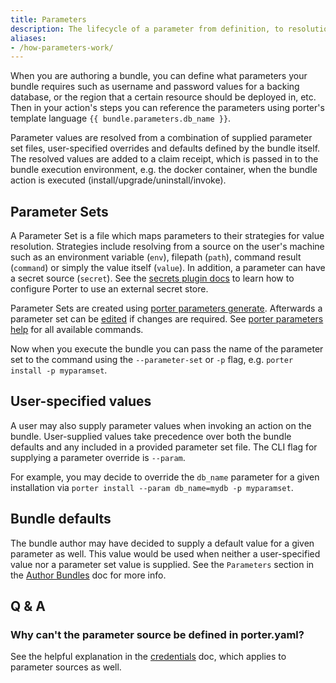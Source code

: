 ```yaml
---
title: Parameters
description: The lifecycle of a parameter from definition, to resolution, and finally injection at runtime
aliases:
- /how-parameters-work/
---
```


When you are authoring a bundle, you can define what parameters your bundle
requires such as username and password values for a backing database, or the
region that a certain resource should be deployed in, etc. Then in your
action's steps you can reference the parameters using porter's template
language `{{ bundle.parameters.db_name }}`.

Parameter values are resolved from a combination of supplied parameter set
files, user-specified overrides and defaults defined by the bundle itself.
The resolved values are added to a claim receipt, which is passed in to
the bundle execution environment, e.g. the docker container, when the bundle
action is executed (install/upgrade/uninstall/invoke).

## Parameter Sets

A Parameter Set is a file which maps parameters to their strategies for value
resolution.  Strategies include resolving from a source on the user's machine
such as an environment variable (`env`), filepath (`path`), command result
(`command`) or simply the value itself (`value`).  In addition, a parameter
can have a secret source (`secret`).  See the [secrets
plugin docs](/plugins/types/#secrets) to learn how to configure Porter to use
an external secret store.

Parameter Sets are created using [porter parameters generate][generate].
Afterwards a parameter set can be [edited][edit] if changes are required.
See [porter parameters help](/cli/porter_parameters/) for all available commands.

Now when you execute the bundle you can pass the name of the parameter set to
the command using the `--parameter-set` or `-p` flag, e.g.
`porter install -p myparamset`.

## User-specified values

A user may also supply parameter values when invoking an action on the bundle.
User-supplied values take precedence over both the bundle defaults and any
included in a provided parameter set file.  The CLI flag for supplying a
parameter override is `--param`.

For example, you may decide to override the `db_name` parameter for a given
installation via `porter install --param db_name=mydb -p myparamset`.

## Bundle defaults

The bundle author may have decided to supply a default value for a given
parameter as well.  This value would be used when neither a user-specified
value nor a parameter set value is supplied.  See the `Parameters` section in
the [Author Bundles](/author-bundlesd#parameters/) doc for more info.

## Q & A

### Why can't the parameter source be defined in porter.yaml?

See the helpful explanation in the [credentials](/credentials/) doc, which
applies to parameter sources as well.

[generate]: /cli/porter_parameters_generate/
[edit]: /cli/porter_parameters_edit/
[show]: /cli/porter_parameters_show/
[list]: /cli/porter_parameters_list/
[delete]: /cli/porter_parameters_delete/
